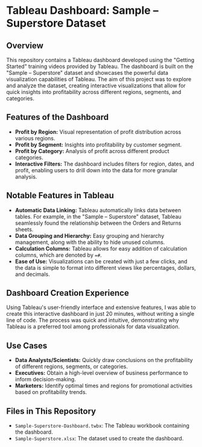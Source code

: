# Tableau Dashboard: Sample – Superstore Dataset

## Overview
This repository contains a Tableau dashboard developed using the "Getting Started" training videos provided by Tableau. The dashboard is built on the "Sample – Superstore" dataset and showcases the powerful data visualization capabilities of Tableau. The aim of this project was to explore and analyze the dataset, creating interactive visualizations that allow for quick insights into profitability across different regions, segments, and categories.

## Features of the Dashboard
- **Profit by Region:** Visual representation of profit distribution across various regions.
- **Profit by Segment:** Insights into profitability by customer segment.
- **Profit by Category:** Analysis of profit across different product categories.
- **Interactive Filters:** The dashboard includes filters for region, dates, and profit, enabling users to drill down into the data for more granular analysis.

## Notable Features in Tableau
- **Automatic Data Linking:** Tableau automatically links data between tables. For example, in the "Sample – Superstore" dataset, Tableau seamlessly found the relationship between the Orders and Returns sheets.
- **Data Grouping and Hierarchy:** Easy grouping and hierarchy management, along with the ability to hide unused columns.
- **Calculation Columns:** Tableau allows for easy addition of calculation columns, which are denoted by `=#`.
- **Ease of Use:** Visualizations can be created with just a few clicks, and the data is simple to format into different views like percentages, dollars, and decimals.

## Dashboard Creation Experience
Using Tableau's user-friendly interface and extensive features, I was able to create this interactive dashboard in just 20 minutes, without writing a single line of code. The process was quick and intuitive, demonstrating why Tableau is a preferred tool among professionals for data visualization.

## Use Cases
- **Data Analysts/Scientists:** Quickly draw conclusions on the profitability of different regions, segments, or categories.
- **Executives:** Obtain a high-level overview of business performance to inform decision-making.
- **Marketers:** Identify optimal times and regions for promotional activities based on profitability trends.

## Files in This Repository
- `Sample-Superstore-Dashboard.twbx`: The Tableau workbook containing the dashboard.
- `Sample-Superstore.xlsx`: The dataset used to create the dashboard.
